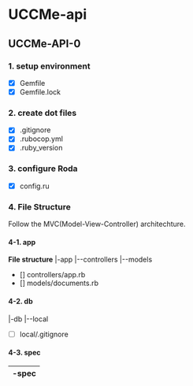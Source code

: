 # UCCMe-api 

## 


## UCCMe-API-0 

### 1. setup environment 
- [X] Gemfile 
- [X] Gemfile.lock 

### 2. create dot files 
- [X] .gitignore
- [X] .rubocop.yml 
- [X] .ruby_version 

### 3. configure Roda
- [X] config.ru  

### 4. File Structure 
Follow the MVC(Model-View-Controller) architechture. 

#### 4-1. app 
**File structure**
|-app 
|--controllers
|--models

- [] controllers/app.rb 
- [] models/documents.rb

#### 4-2. db 
|-db
|--local 

- [ ] local/.gitignore

#### 4-3. spec 
|-spec 
|-- 